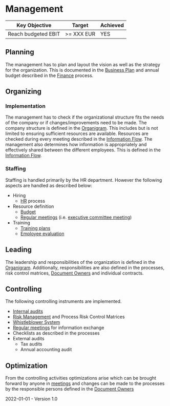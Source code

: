 # Management

| Key Objective       | Target     | Achieved |
| ------------------- | ---------- | -------- |
| Reach budgeted EBIT | >= XXX EUR | YES      |

## Planning

The management has to plan and layout the vision as well as the strategy for the organization. This is documented in the [Business Plan](./Management/Business%20Plan.md) and annual budget described in the [Finance](./06_Finance.md) process. 

## Organizing

### Implementation

The management has to check if the organizational structure fits the needs of the company or if changes/improvements need to be made. The company structure is defined in the [Organigram](./Organigram.md). This includes but is not limited to ensuring sufficient resources are available. Resources are checked during every meeting described in the [Information Flow](./Management/Information%20Flow.md). The management also determines how information is appropriately and effectively shared between the different employees. This is defined in the [Information Flow](./Management/Information%20Flow.md).

### Staffing

Staffing is handled primarily by the HR department. However the following aspects are handled as described below:

* Hiring
  * [HR](./05_HR.md) process
* Resource definition
  * [Budget](./06_Finance.md)
  * [Regular meetings](./Management/Information%20Flow.md) (i.e. [executive committee meeting](./Management/Executive%20Committee%20Minute%20Template.md))
* Training
  * [Training plans](./HR/Onboarding/Sample%20Training%20Plan.md)
  * [Employee evaluation](./HR/Evaluation%20Forms/Employee%20Evaluation%20Form.md)

## Leading

The leadership and responsibilities of the organization is defined in the [Organigram](./Organigram.md). Additionally, responsibilities are also defined in the processes, risk control matrices, [Document Owners](./Document%20Owners.md) and individual contracts.

## Controlling

The following controlling instruments are implemented.

* [Internal audits](./Quality%20Management/Internal%20Quality%Management%Audit%Form.md)
* [Risk Management](./COSO/Risk%20Management) and Process Risk Control Matrices
* [Whistleblower System](../Policies%20&%20Guidelines/Whistleblower%20System.md)
* [Regular meetings](./Information%20Flow.md) for information exchange
* Checklists as described in the processes
* External audits
  * Tax audits
  * Annual accounting audit

## Optimization

From the controlling activities optimizations arise which can be brought forward by anyone in [meetings](./Management/Information%20Flow.md) and changes can be made to the processes by the responsible persons defined in the [Document Owners](./Document%20Owners.md)



2022-01-01 - Version 1.0

